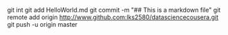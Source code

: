 git int
git add HelloWorld.md
git commit -m "## This is a markdown file"
git remote add origin http://www.github.com:lks2580/datasciencecousera.git
git push -u origin master
